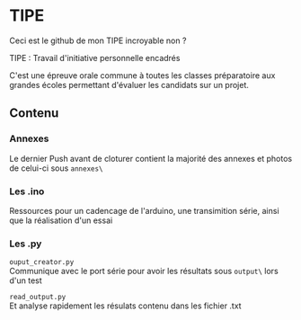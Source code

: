 # TIPE
Ceci est le github de mon TIPE incroyable non ?

TIPE : Travail d'initiative personnelle encadrés

C'est une épreuve orale commune à toutes les classes préparatoire aux grandes écoles permettant d'évaluer les candidats sur un projet.

## Contenu

### Annexes
Le dernier Push avant de cloturer contient la majorité des annexes et photos de celui-ci sous ``annexes\``

### Les .ino

Ressources pour un cadencage de l'arduino, une transimition série, ainsi que la réalisation d'un essai

### Les .py
`ouput_creator.py`  
Communique avec le port série pour avoir les résultats sous ``output\`` lors d'un test
  
`read_output.py`   
Et analyse rapidement les résulats contenu dans les fichier .txt
